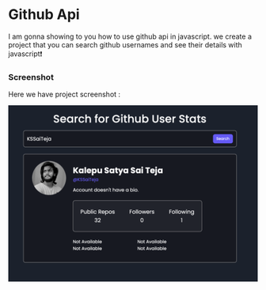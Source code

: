 # Github Api
I am gonna showing to you how to use github api in javascript. we create a project that you can search github usernames and see their details with javascript❗️

### Screenshot
Here we have project screenshot :

![screenshot](assets/GithubAPI.png)